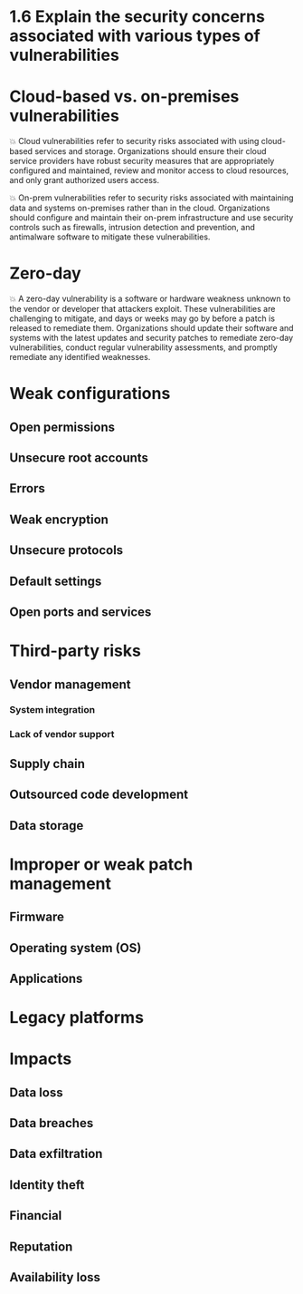 # 1.6 Explain the security concerns associated with various types of vulnerabilities

# Cloud-based vs. on-premises vulnerabilities
💥 Cloud vulnerabilities refer to security risks associated with using cloud-based services and storage. Organizations should ensure their cloud service providers have robust security measures that are appropriately configured and maintained, review and monitor access to cloud resources, and only grant authorized users access.

💥 On-prem vulnerabilities refer to security risks associated with maintaining data and systems on-premises rather than in the cloud. Organizations should configure and maintain their on-prem infrastructure and use security controls such as firewalls, intrusion detection and prevention, and antimalware software to mitigate these vulnerabilities.
# Zero-day
💥 A zero-day vulnerability is a software or hardware weakness unknown to the vendor or developer that attackers exploit. These vulnerabilities are challenging to mitigate, and days or weeks may go by before a patch is released to remediate them. Organizations should update their software and systems with the latest updates and security patches to remediate zero-day vulnerabilities, conduct regular vulnerability assessments, and promptly remediate any identified weaknesses.
# Weak configurations

## Open permissions

## Unsecure root accounts

## Errors
   
## Weak encryption

## Unsecure protocols

## Default settings

## Open ports and services

# Third-party risks

## Vendor management

### System integration

### Lack of vendor support

## Supply chain

## Outsourced code development

## Data storage

# Improper or weak patch management

## Firmware

## Operating system (OS)

## Applications

# Legacy platforms

# Impacts

## Data loss
   
## Data breaches
   
## Data exfiltration

## Identity theft
   
## Financial

## Reputation

## Availability loss